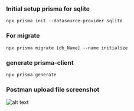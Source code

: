 ### Initial setup prisma for sqlite

`npx prisma init --datasource-provider sqlite`

### For migrate

`npx prisma migrate [db_Name] --name initialize`

### generate prisma-client

`npx prisma generate`

### Postman upload file screenshot

![alt text](https://https://github.com/tuhinsaud4614/graphql-basic/blob/master/graphql-prisma/screenshots/upload_file_with_postman.png?raw=true)
